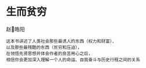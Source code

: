 # 生而贫穷
赵皓阳

    这本书讲述了人类社会那些最诱人的东西（权力和财富），
    以及那些最残酷的东西（贫穷和压迫），
    在领悟先贤思想并体会作者的良苦用心之后，
    相信你会更加深入理解一个人的命运、自我奋斗与历史行程之间的关系

